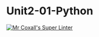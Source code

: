 # Unit2-01-Python
[![Mr Coxall's Super Linter](https://github.com/ICS3U-C-Programming-ZakG/Unit2-01-Python/workflows/Mr%20Coxall's%20Super%20Linter/badge.svg)](https://github.com/ICS3U-C-Programming-ZakG/Unit2-01-Python/actions/)
